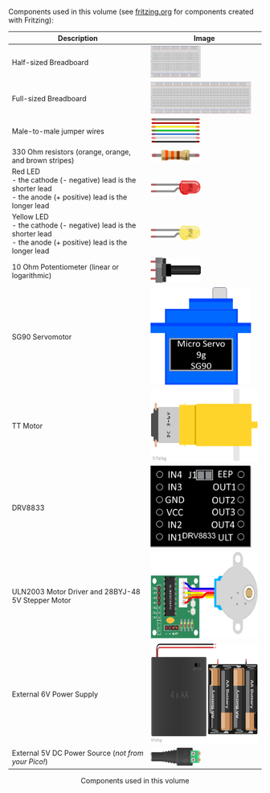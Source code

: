 Components used in this volume (see [fritzing.org](https://fritzing.org/) for components created with Fritzing): 


| Description            | Image               |
| ---------------------- | ------------------- |
| Half-sized Breadboard                                 | <img src="images/HalfSizeBreadboard.png"            width="100" height="64"> |
| Full-sized Breadboard                                 | <img src="images/FullSizeBreadboard.png"            width="200" height="64"> |
| Male-to-male jumper wires                             | <img src="images/M2MJumperWires_AssortedColors.png" width="100" height="50"> |
| 330 Ohm resistors (orange, orange, and brown stripes) | <img src="images/330OhmResistor.png"                width="100" height="25"> |
| Red LED<br/>- the cathode (- negative) lead is the shorter lead<br/>- the anode (+ positive) lead is the longer lead | <img src="images/RedLED.png" width="100" height="30"> |
| Yellow LED<br/>- the cathode (- negative) lead is the shorter lead<br/>- the anode (+ positive) lead is the longer lead | <img src="images/YellowLED.png" width="100" height="30"> |
| 10 Ohm Potentiometer (linear or logarithmic) | <img src="images/Potentiometer_horizontal.png" width="100" height="50"> |
| SG90 Servomotor | <img src="images/SG90_Graphic.png" width="200" height="194"> |
| TT Motor | <img src="images/TT Motor Part.png" width="300" height="145"> |
| DRV8833 | <img src="images/DRV8833_Pinout.png" width="200" height="163"> |
| ULN2003 Motor Driver and 28BYJ-48 5V Stepper Motor | <img src="images/Stepper_28BYJ-48_ULN2003_PART.png" width="300" height="173"> |
| External 6V Power Supply | <img src="images/4xAABatteryCase_BatteryPack.png" width="330" height="200"> |
| External 5V DC Power Source (*not from your Pico!*) | <img src="images/2.1mm Barrel Jack with Terminal Block_AdaFruit_368.png" width="100" height="36">  |

<figcaption align="center">Components used in this volume</figcaption>


